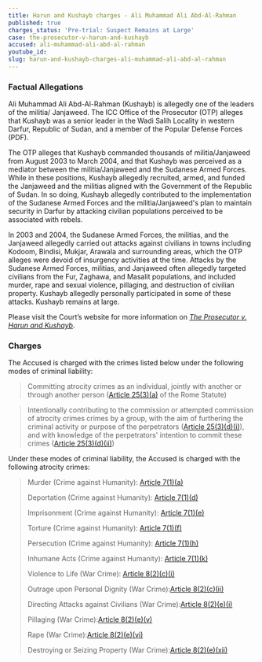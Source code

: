 ```yaml
---
title: Harun and Kushayb charges - Ali Muhammad Ali Abd-Al-Rahman
published: true
charges_status: 'Pre-trial: Suspect Remains at Large'
case: the-prosecutor-v-harun-and-kushayb
accused: ali-muhammad-ali-abd-al-rahman
youtube_id:
slug: harun-and-kushayb-charges-ali-muhammad-ali-abd-al-rahman
---
```



### Factual Allegations

Ali Muhammad Ali Abd-Al-Rahman (Kushayb) is allegedly one of the leaders of the militia/ Janjaweed. The ICC Office of the Prosecutor (OTP) alleges that Kushayb was a senior leader in the Wadi Salih Locality in western Darfur, Republic of Sudan, and a member of the Popular Defense Forces (PDF).

The OTP alleges that Kushayb commanded thousands of militia/Janjaweed from August 2003 to March 2004, and that Kushayb was perceived as a mediator between the militia/Janjaweed and the Sudanese Armed Forces. While in these positions, Kushayb allegedly recruited, armed, and funded the Janjaweed and the militias aligned with the Government of the Republic of Sudan. In so doing, Kushayb allegedly contributed to the implementation of the Sudanese Armed Forces and the militia/Janjaweed's plan to maintain security in Darfur by attacking civilian populations perceived to be associated with rebels.

In 2003 and 2004, the Sudanese Armed Forces, the militias, and the Janjaweed allegedly carried out attacks against civilians in towns including Kodoom, Bindisi, Mukjar, Arawala and surrounding areas, which the OTP alleges were devoid of insurgency activities at the time. Attacks by the Sudanese Armed Forces, militias, and Janjaweed often allegedly targeted civilians from the Fur, Zaghawa, and Masalit populations, and included murder, rape and sexual violence, pillaging, and destruction of civilian property. Kushayb allegedly personally participated in some of these attacks. Kushayb remains at large.

Please visit the Court’s website for more information on *[The Prosecutor v. Harun and Kushayb](https://www.icc-cpi.int/darfur/harunkushayb)*.

### Charges

The Accused is charged with the crimes listed below under the following modes of criminal liability:

> Committing atrocity crimes as an individual, jointly with another or through another person ([Article 25(3)(a)](http://www.casematrixnetwork.org/case-m/klamberg-commentary/rome-statute/#c1198) of the Rome Statute)

> Intentionally contributing to the commission or attempted commission of atrocity crimes crimes by a group, with the aim of furthering the criminal activity or purpose of the perpetrators ([Article 25(3)(d)(i)](https://www.casematrixnetwork.org/cmn-knowledge-hub/icc-commentary-clicc/rome-statute/#c1198)), and with knowledge of the perpetrators' intention to commit these crimes ([Article 25(3)(d)(ii)](https://www.casematrixnetwork.org/cmn-knowledge-hub/icc-commentary-clicc/rome-statute/#c1198))

Under these modes of criminal liability, the Accused is charged with the following atrocity crimes:

> Murder (Crime against Humanity):&nbsp;[Article 7(1)(a)](http://www.casematrixnetwork.org/cmn-knowledge-hub/klamberg-commentary/elements-of-crime/#c2286)
>
>
> Deportation (Crime against Humanity):&nbsp;[Article 7(1)(d)](http://www.casematrixnetwork.org/cmn-knowledge-hub/klamberg-commentary/elements-of-crime/#c2289)
>
>
> Imprisonment (Crime against Humanity):&nbsp;[Article 7(1)(e)](http://www.casematrixnetwork.org/cmn-knowledge-hub/klamberg-commentary/elements-of-crime/#c2290)
>
>
> Torture (Crime against Humanity):&nbsp;[Article 7(1)(f)](http://www.casematrixnetwork.org/cmn-knowledge-hub/klamberg-commentary/elements-of-crime/#c2291)
>
>
> Persecution (Crime against Humanity):&nbsp;[Article 7(1)(h)](http://www.casematrixnetwork.org/cmn-knowledge-hub/klamberg-commentary/elements-of-crime/#c2298)
>
>
> Inhumane Acts (Crime against Humanity):&nbsp;[Article 7(1)(k)](http://www.casematrixnetwork.org/cmn-knowledge-hub/klamberg-commentary/elements-of-crime/#c2301)
>
>
> Violence to Life (War Crime): [Article 8(2)(c)(i)](http://www.casematrixnetwork.org/cmn-knowledge-hub/klamberg-commentary/elements-of-crime/#c2359)
>
>
> Outrage upon Personal Dignity (War Crime):[Article 8(2)(c)(ii)](http://www.casematrixnetwork.org/cmn-knowledge-hub/klamberg-commentary/elements-of-crime/#c2363)
>
>
> Directing Attacks against Civilians (War Crime):[Article 8(2)(e)(i)](http://www.casematrixnetwork.org/cmn-knowledge-hub/klamberg-commentary/elements-of-crime/#c2367)
>
>
> Pillaging (War Crime):[Article 8(2)(e)(v)](http://www.casematrixnetwork.org/cmn-knowledge-hub/klamberg-commentary/elements-of-crime/#c2371)
>
>
> Rape (War Crime):[Article 8(2)(e)(vi)](http://www.casematrixnetwork.org/cmn-knowledge-hub/klamberg-commentary/elements-of-crime/#c2372)
>
>
> Destroying or Seizing Property (War Crime):[Article 8(2)(e)(xii)](http://www.casematrixnetwork.org/cmn-knowledge-hub/klamberg-commentary/elements-of-crime/#c2384)